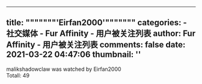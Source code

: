 
---
title: """""""'Eirfan2000'"""""""
categories: 
    - 社交媒体
    - Fur Affinity - 用户被关注列表
author: Fur Affinity - 用户被关注列表
comments: false
date: 2021-03-22 04:47:06
thumbnail: ''
---

<div>   
malikshadowclaw was watched by Eirfan2000 <br> Totall: 49   
</div>
            